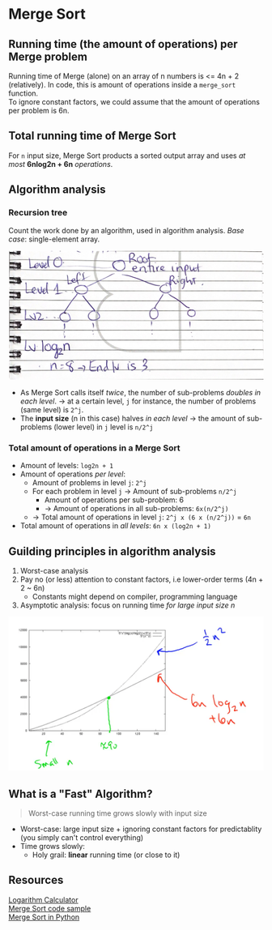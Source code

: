 # Merge Sort

## Running time (the amount of operations) per Merge problem
Running time of Merge (alone) on an array of n numbers is <= 4n + 2 (relatively). In code, this is amount of operations inside a `merge_sort` function. <br>
To ignore constant factors, we could assume that the amount of operations per problem is 6n.

## Total running time of Merge Sort 
For `n` input size, Merge Sort products a sorted output array and uses *at most* **6nlog2n + 6n** *operations*.

## Algorithm analysis
### Recursion tree
Count the work done by an algorithm, used in algorithm analysis.
*Base case*: single-element array.

![recursion tree](./recursion_tree.png)

* As Merge Sort calls itself *twice*, the number of sub-problems *doubles in each level*.
-> at a certain level, `j` for instance, the number of problems (same level) is `2^j`.
* The **input size** (n in this case) halves *in each level* -> the amount of sub-problems (lower level) in `j` level is `n/2^j`

### Total amount of operations in a Merge Sort
* Amount of levels: `log2n + 1`
* Amount of operations *per level*:
	* Amount of problems in level `j`: `2^j`
	* For each problem in level `j` -> Amount of sub-problems `n/2^j`
		* Amount of operations per sub-problem: 6
		* -> Amount of operations in all sub-problems: `6x(n/2^j)`
	* -> Total amount of operations in level `j`: `2^j x (6 x (n/2^j))` = `6n`
* Total amount of operations in *all levels*: `6n x (log2n + 1)`

## Guilding principles in algorithm analysis
1. Worst-case analysis
2. Pay no (or less) attention to constant factors, i.e lower-order terms (4n + 2 ~ 6n)
	* Constants might depend on compiler, programming language
3. Asymptotic analysis: focus on running time *for large input size n*

![merge sort running time vs. insertion sort](./mergesort_runningtime_vs_insertionsort.png)

## What is a "Fast" Algorithm?
> Worst-case running time grows slowly with input size

* Worst-case: large input size + ignoring constant factors for predictablity (you simply can't control everything)
* Time grows slowly:
	* Holy grail: **linear** running time (or close to it)

## Resources
[Logarithm Calculator](https://www.rapidtables.com/calc/math/Log_Calculator.html) <br>
[Merge Sort code sample](https://www.geeksforgeeks.org/merge-sort/) <br>
[Merge Sort in Python](https://stackabuse.com/merge-sort-in-python/)